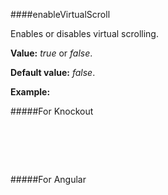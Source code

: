 ﻿####enableVirtualScroll

Enables or disables virtual scrolling.

**Value:** *true* or *false*.

**Default value:** *false*.

**Example:**

#####For Knockout
<!--Start the highlighter-->
<pre class="brush: html">
	<div id="test-knockout" data-bind="tgrid: { provider: itemsProvider, enableVirtualScroll: true}">
	</div>
</pre>

#####For Angular

<pre class="brush: html">
	<t-grid id="test-angular" provider="itemsProvider" enableVirtualScroll="true">
	</t-grid>
</pre>

#####

<script type="text/javascript">
    SyntaxHighlighter.highlight();
</script>